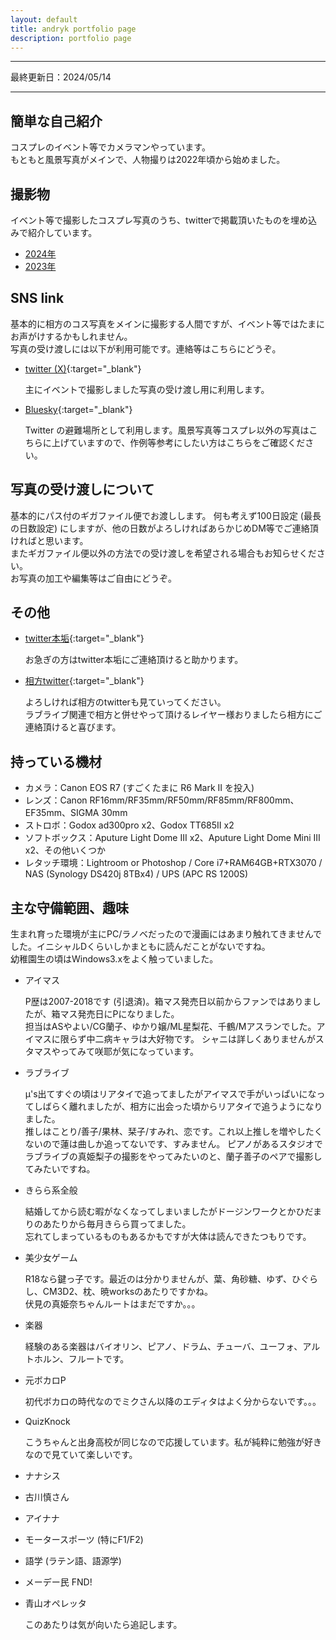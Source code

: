 ```yaml
---
layout: default
title: andryk portfolio page
description: portfolio page
---
```


---------------------------

最終更新日：2024/05/14

---------------------------

## 簡単な自己紹介

コスプレのイベント等でカメラマンやっています。  
もともと風景写真がメインで、人物撮りは2022年頃から始めました。


## 撮影物

イベント等で撮影したコスプレ写真のうち、twitterで掲載頂いたものを埋め込みで紹介しています。

* [2024年](./twitter_ph/2024/)
* [2023年](./twitter_ph/2023/)


## SNS link

基本的に相方のコス写真をメインに撮影する人間ですが、イベント等ではたまにお声がけするかもしれません。  
写真の受け渡しには以下が利用可能です。連絡等はこちらにどうぞ。

* [twitter (X)](https://twitter.com/andrykph){:target="_blank"}

    主にイベントで撮影しました写真の受け渡し用に利用します。

* [Bluesky](https://bsky.app/profile/andryk.moe){:target="_blank"}

    Twitter の避難場所として利用します。風景写真等コスプレ以外の写真はこちらに上げていますので、作例等参考にしたい方はこちらをご確認ください。


## 写真の受け渡しについて

基本的にパス付のギガファイル便でお渡しします。
何も考えず100日設定 (最長の日数設定) にしますが、他の日数がよろしければあらかじめDM等でご連絡頂ければと思います。  
またギガファイル便以外の方法での受け渡しを希望される場合もお知らせください。  
お写真の加工や編集等はご自由にどうぞ。


## その他

* [twitter本垢](https://twitter.com/mgandryk){:target="_blank"}

    お急ぎの方はtwitter本垢にご連絡頂けると助かります。

* [相方twitter](https://twitter.com/sirokuroandkiyu){:target="_blank"}

    よろしければ相方のtwitterも見ていってください。  
    ラブライブ関連で相方と併せやって頂けるレイヤー様おりましたら相方にご連絡頂けると喜びます。


## 持っている機材

* カメラ：Canon EOS R7 (すごくたまに R6 Mark II を投入)
* レンズ：Canon RF16mm/RF35mm/RF50mm/RF85mm/RF800mm、EF35mm、SIGMA 30mm
* ストロボ：Godox ad300pro x2、Godox TT685II x2
* ソフトボックス：Aputure Light Dome III x2、Aputure Light Dome Mini III x2、その他いくつか
* レタッチ環境：Lightroom or Photoshop / Core i7+RAM64GB+RTX3070 / NAS (Synology DS420j 8TBx4) / UPS (APC RS 1200S)


## 主な守備範囲、趣味

生まれ育った環境が主にPC/ラノベだったので漫画にはあまり触れてきませんでした。イニシャルDくらいしかまともに読んだことがないですね。  
幼稚園生の頃はWindows3.xをよく触っていました。

* アイマス

    P歴は2007-2018です (引退済)。箱マス発売日以前からファンではありましたが、箱マス発売日にPになりました。  
    担当はASやよい/CG蘭子、ゆかり嬢/ML星梨花、千鶴/Mアスランでした。アイマスに限らず中二病キャラは大好物です。
    シャニは詳しくありませんがスタマスやってみて咲耶が気になっています。

* ラブライブ

    μ's出てすぐの頃はリアタイで追ってましたがアイマスで手がいっぱいになってしばらく離れましたが、相方に出会った頃からリアタイで追うようになりました。  
    推しはことり/善子/果林、栞子/すみれ、恋です。これ以上推しを増やしたくないので蓮は曲しか追ってないです、すみません。
    ピアノがあるスタジオでラブライブの真姫梨子の撮影をやってみたいのと、蘭子善子のペアで撮影してみたいですね。

* きらら系全般

    結婚してから読む暇がなくなってしまいましたがドージンワークとかひだまりのあたりから毎月きらら買ってました。  
    忘れてしまっているものもあるかもですが大体は読んできたつもりです。

* 美少女ゲーム

    R18なら鍵っ子です。最近のは分かりませんが、葉、角砂糖、ゆず、ひぐらし、CM3D2、枕、暁worksのあたりですかね。  
    伏見の真姫奈ちゃんルートはまだですか。。。

* 楽器

    経験のある楽器はバイオリン、ピアノ、ドラム、チューバ、ユーフォ、アルトホルン、フルートです。

* 元ボカロP

    初代ボカロの時代なのでミクさん以降のエディタはよく分からないです。。。

* QuizKnock

    こうちゃんと出身高校が同じなので応援しています。私が純粋に勉強が好きなので見ていて楽しいです。

* ナナシス
* 古川慎さん
* アイナナ
* モータースポーツ (特にF1/F2)
* 語学 (ラテン語、語源学)
* メーデー民 FND!
* 青山オペレッタ

    このあたりは気が向いたら追記します。
